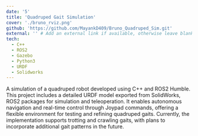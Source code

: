 ```yaml
---
date: '5'
title: 'Quadruped Gait Simulation'
cover: './bruno_rviz.png'
github: 'https://github.com/MayankD409/Bruno_Quadruped_Sim.git'
external: '' # Add an external link if available, otherwise leave blank
tech:
  - C++
  - ROS2
  - Gazebo
  - Python3
  - URDF
  - Solidworks
---
```

  
A simulation of a quadruped robot developed using C++ and ROS2 Humble. This project includes a detailed URDF model exported from SolidWorks, ROS2 packages for simulation and teleoperation. It enables autonomous navigation and real-time control through Joypad commands, offering a flexible environment for testing and refining quadruped gaits. Currently, the implementation supports trotting and crawling gaits, with plans to incorporate additional gait patterns in the future.


